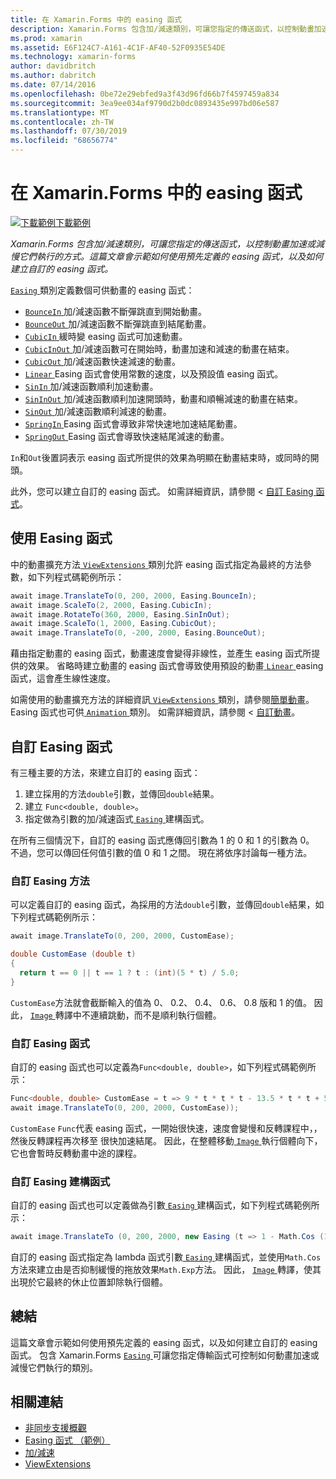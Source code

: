 ```yaml
---
title: 在 Xamarin.Forms 中的 easing 函式
description: Xamarin.Forms 包含加/減速類別，可讓您指定的傳送函式，以控制動畫加速或減慢它們執行的方式。 這篇文章會示範如何使用預先定義的 easing 函式，以及如何建立自訂的 easing 函式。
ms.prod: xamarin
ms.assetid: E6F124C7-A161-4C1F-AF40-52F0935E54DE
ms.technology: xamarin-forms
author: davidbritch
ms.author: dabritch
ms.date: 07/14/2016
ms.openlocfilehash: 0be72e29ebfed9a3f43d96fd66b7f4597459a834
ms.sourcegitcommit: 3ea9ee034af9790d2b0dc0893435e997bd06e587
ms.translationtype: MT
ms.contentlocale: zh-TW
ms.lasthandoff: 07/30/2019
ms.locfileid: "68656774"
---
```

# <a name="easing-functions-in-xamarinforms"></a>在 Xamarin.Forms 中的 easing 函式

[![下載範例](~/media/shared/download.png)下載範例](https://docs.microsoft.com/samples/xamarin/xamarin-forms-samples/userinterface-animation-easing)

_Xamarin.Forms 包含加/減速類別，可讓您指定的傳送函式，以控制動畫加速或減慢它們執行的方式。這篇文章會示範如何使用預先定義的 easing 函式，以及如何建立自訂的 easing 函式。_


[ `Easing` ](xref:Xamarin.Forms.Easing)類別定義數個可供動畫的 easing 函式：

- [ `BounceIn` ](xref:Xamarin.Forms.Easing.BounceIn)加/減速函數不斷彈跳直到開始動畫。
- [ `BounceOut` ](xref:Xamarin.Forms.Easing.BounceOut)加/減速函數不斷彈跳直到結尾動畫。
- [ `CubicIn` ](xref:Xamarin.Forms.Easing.CubicIn)緩時變 easing 函式可加速動畫。
- [ `CubicInOut` ](xref:Xamarin.Forms.Easing.CubicInOut)加/減速函數可在開始時，動畫加速和減速的動畫在結束。
- [ `CubicOut` ](xref:Xamarin.Forms.Easing.CubicOut)加/減速函數快速減速的動畫。
- [ `Linear` ](xref:Xamarin.Forms.Easing.Linear) Easing 函式會使用常數的速度，以及預設值 easing 函式。
- [ `SinIn` ](xref:Xamarin.Forms.Easing.SinIn)加/減速函數順利加速動畫。
- [ `SinInOut` ](xref:Xamarin.Forms.Easing.SinInOut)加/減速函數順利加速開頭時，動畫和順暢減速的動畫在結束。
- [ `SinOut` ](xref:Xamarin.Forms.Easing.SinOut)加/減速函數順利減速的動畫。
- [ `SpringIn` ](xref:Xamarin.Forms.Easing.SpringIn) Easing 函式會導致非常快速地加速結尾動畫。
- [ `SpringOut` ](xref:Xamarin.Forms.Easing.SpringOut) Easing 函式會導致快速結尾減速的動畫。

`In`和`Out`後置詞表示 easing 函式所提供的效果為明顯在動畫結束時，或同時的開頭。

此外，您可以建立自訂的 easing 函式。 如需詳細資訊，請參閱 <<c0> [ 自訂 Easing 函式](#customeasing)。

## <a name="consuming-an-easing-function"></a>使用 Easing 函式

中的動畫擴充方法[ `ViewExtensions` ](xref:Xamarin.Forms.ViewExtensions)類別允許 easing 函式指定為最終的方法參數，如下列程式碼範例所示：

```csharp
await image.TranslateTo(0, 200, 2000, Easing.BounceIn);
await image.ScaleTo(2, 2000, Easing.CubicIn);
await image.RotateTo(360, 2000, Easing.SinInOut);
await image.ScaleTo(1, 2000, Easing.CubicOut);
await image.TranslateTo(0, -200, 2000, Easing.BounceOut);
```

藉由指定動畫的 easing 函式，動畫速度會變得非線性，並產生 easing 函式所提供的效果。 省略時建立動畫的 easing 函式會導致使用預設的動畫[ `Linear` ](xref:Xamarin.Forms.Easing.Linear) easing 函式，這會產生線性速度。

如需使用的動畫擴充方法的詳細資訊[ `ViewExtensions` ](xref:Xamarin.Forms.ViewExtensions)類別，請參閱[簡單動畫](~/xamarin-forms/user-interface/animation/simple.md)。 Easing 函式也可供[ `Animation` ](xref:Xamarin.Forms.Animation)類別。 如需詳細資訊，請參閱 <<c0> [ 自訂動畫](~/xamarin-forms/user-interface/animation/custom.md)。

<a name="customeasing" />

## <a name="custom-easing-functions"></a>自訂 Easing 函式

有三種主要的方法，來建立自訂的 easing 函式：

1. 建立採用的方法`double`引數，並傳回`double`結果。
1. 建立 `Func<double, double>`。
1. 指定做為引數的加/減速函式[ `Easing` ](xref:Xamarin.Forms.Easing)建構函式。

在所有三個情況下，自訂的 easing 函式應傳回引數為 1 的 0 和 1 的引數為 0。 不過，您可以傳回任何值引數的值 0 和 1 之間。 現在將依序討論每一種方法。

### <a name="custom-easing-method"></a>自訂 Easing 方法

可以定義自訂的 easing 函式，為採用的方法`double`引數，並傳回`double`結果，如下列程式碼範例所示：

```csharp
await image.TranslateTo(0, 200, 2000, CustomEase);

double CustomEase (double t)
{
  return t == 0 || t == 1 ? t : (int)(5 * t) / 5.0;
}
```

`CustomEase`方法就會截斷輸入的值為 0、 0.2、 0.4、 0.6、 0.8 版和 1 的值。 因此， [ `Image` ](xref:Xamarin.Forms.Image)轉譯中不連續跳動，而不是順利執行個體。

### <a name="custom-easing-func"></a>自訂 Easing 函式

自訂的 easing 函式也可以定義為`Func<double, double>`，如下列程式碼範例所示：

```csharp
Func<double, double> CustomEase = t => 9 * t * t * t - 13.5 * t * t + 5.5 * t;
await image.TranslateTo(0, 200, 2000, CustomEase));
```

`CustomEase` `Func`代表 easing 函式，一開始很快速，速度會變慢和反轉課程中，，然後反轉課程再次移至 很快加速結尾。 因此，在整體移動[ `Image` ](xref:Xamarin.Forms.Image)執行個體向下，它也會暫時反轉動畫中途的課程。

### <a name="custom-easing-constructor"></a>自訂 Easing 建構函式

自訂的 easing 函式也可以定義做為引數[ `Easing` ](xref:Xamarin.Forms.Easing)建構函式，如下列程式碼範例所示：

```csharp
await image.TranslateTo (0, 200, 2000, new Easing (t => 1 - Math.Cos (10 * Math.PI * t) * Math.Exp (-5 * t)));
```

自訂的 easing 函式指定為 lambda 函式引數[ `Easing` ](xref:Xamarin.Forms.Easing)建構函式，並使用`Math.Cos`方法來建立由是否抑制緩慢的拖放效果`Math.Exp`方法。 因此， [ `Image` ](xref:Xamarin.Forms.Image)轉譯，使其出現於它最終的休止位置卸除執行個體。

## <a name="summary"></a>總結

這篇文章會示範如何使用預先定義的 easing 函式，以及如何建立自訂的 easing 函式。 包含 Xamarin.Forms [ `Easing` ](xref:Xamarin.Forms.Easing)可讓您指定傳輸函式可控制如何動畫加速或減慢它們執行的類別。



## <a name="related-links"></a>相關連結

- [非同步支援概觀](~/cross-platform/platform/async.md)
- [Easing 函式 （範例）](https://docs.microsoft.com/samples/xamarin/xamarin-forms-samples/userinterface-animation-easing)
- [加/減速](xref:Xamarin.Forms.Easing)
- [ViewExtensions](xref:Xamarin.Forms.ViewExtensions)
